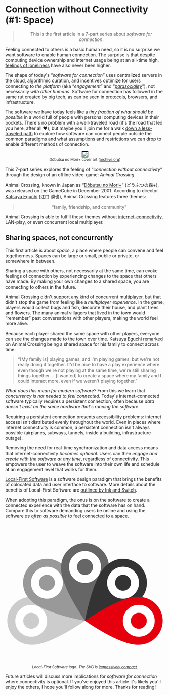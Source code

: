 # Connection without Connectivity (#1: Space)

<center><blockquote>This is the first article in a 7-part series about <em>software for connection</em>.</blockquote></center>

Feeling connected to others is a basic human need,
so it is no surprise we want software to enable human connection.
The surprise is that despite computing device ownership and internet usage 
being at an all-time high, [feelings of loneliness](https://www.hhs.gov/sites/default/files/surgeon-general-social-connection-advisory.pdf) have also never been higher.

The shape of today's “<em>software for connection</em>” uses 
centralized servers in the cloud, algorithmic curation, and incentives 
optimize 
for users
connecting to 
<em>the 
platform</em> <nobr>(aka “<em>engagement</em>” and</nobr> “<em><a href="https://en.wikipedia.org/wiki/Parasocial_interaction">parasociality</a></em>”), not necessarily 
<em>with other humans</em>. Software for connection has followed in the same rut created by
big tech, as can be seen in protocols, browsers, and infrastructure.

The software we 
have today feels 
like a *tiny fraction
of what should be possible* in a world full of people with personal 
computing devices in their pockets.
There's no problem with a well-traveled road (it's the road that led 
you 
here, after all ❤️), but maybe you'll join me for a walk [down a less-traveled path](https://www.poetryfoundation.org/poems/44272/the-road-not-taken)
to explore how software can connect people outside the common paradigms
and what assumptions and restrictions we can drop to enable
different methods of connection.

<div class="row">
<div class="col-5 col-12-sm">
<center>
<p><img style="border: black solid 2px; max-width: 100%;" src="https://dodo.
ac/np/images/thumb/3/32/DnM%2B_Box.png/844px-DnM%2B_Box.png"/>
<br>
<small>Dōbutsu no Mori+ cover art (<a href="https://archive.
org/details/doubutsu-no-mori-plus-scans">archive.org</a>)</small></p>
</center>
</div>
<div class="col-7 col-12-sm">
<p>This 7-part series explores 
the feeling of “<em>connection without connectivity</em>”
through the design of an offline video-game: <em>Animal Crossing</em></p>

<p>Animal Crossing, known in Japan as <nobr>“<a href="https://nookipedia.com/wiki/Doubutsu_no_Mori%2B">Dōbutsu no Mori+</a>”</nobr>
(<nobr>どうぶつの森+</nobr>), was released on the GameCube in December 2001.
According to director <nobr><a href="https://en.wikipedia.org/wiki/Katsuya_Eguchi">Katsuya
Eguchi</a></nobr> <nobr>(江口 勝也),</nobr>
Animal Crossing features three themes:</p>

<blockquote style="padding-left: 0.25em; padding-right: 0.25em
"><center><nobr>“family, 
friendship, and 
community”</nobr></center></blockquote>

<p>Animal Crossing is able to fulfill
these themes without <nobr><a href="https://en.wikipedia.org/wiki/GameCube_accessories#Modem_and_Broadband_adapters">
internet-connectivity</a></nobr>,
<nobr>LAN-play</nobr>, or even concurrent local multiplayer.
</p>

</div>
</div>

## Sharing spaces, not concurrently

This first article is about <em>space</em>, a place where people can
convene and feel togetherness. Spaces can be large or small, public
or private, or somewhere in between.

Sharing a space with others,
not necessarily at the same time, can evoke feelings of connection by
experiencing
changes to the space that others have made. By making your own changes to
a shared space, you are connecting to others in the future.

Animal Crossing didn't support any kind of concurrent multiplayer,
but that didn't stop the game from feeling like a <em>multiplayer experience</em>.
In the game, players would collect bugs and fish, decorate their house,
and plant trees and flowers. The many animal villagers
that lived in the town would “remember” past conversations with other
players, making the world feel more alive.

Because each player shared the same space with other players,
everyone can see the changes made to the town over time. Katsuya
Eguchi [remarked](https://web.archive.org/web/20160310171909/http://www.gamasutra.com/view/feature/2688/crossing_into_the_mainstream_.php)
on Animal Crossing being a shared space for his family to connect across time:

> “[My family is] playing games, and I'm playing games,
> but we're not really doing it together. It'd be nice to have a play experience
> where even though we're not playing at the same time, we're still sharing
> things together. ...[I wanted] to create a space where my family and I 
> could interact more, even if we weren't playing together.”

*What does this mean for modern software?* From this we learn that 
*concurrency is not needed to feel connected*. 
Today's internet-connected software 
typically requires a persistent connection,
often because *data doesn't exist on the same hardware that's running the 
software*.

Requiring a persistent connection presents accessibility problems: internet 
access isn't distributed evenly throughout the world. Even in places where internet connectivity is common,
a persistent connection isn't always possible (airplanes, subways, 
tunnels, inside a building, infrastructure outage).

Removing the need for real-time synchronization and data access
means that internet-connectivity *becomes optional*. Users can
then
*engage and create with the software at any time*, regardless of connectivity.
This empowers the user to weave the software into their own life and schedule
at an engagement level that works for them.

<div class="row">
<div class="col-8">
<p><a href="https://localfirstweb.dev/">Local-First Software</a> is a 
software design
paradigm that brings the benefits of colocated data and user interface 
to software. More details about the benefits of Local-First Software
are <a href="https://www.inkandswitch.com/local-first/">outlined by Ink and 
Switch</a>.</p>
<p>When adopting this paradigm, the onus is on the software to create a connected experience
with the data that the software has on hand. Compare this to
software demanding users be online and using the software
<em>as often as possible</em> to feel connected to a space.</p>
</div>
<div class="col-4">
<center>
<p>
<svg xmlns="http://www.w3.org/2000/svg" viewBox="0 0 800 800" 
style="max-width: 100%; margin-top: -2em; margin-bottom: -2em;">
  <defs>
    <g id="p">
      <path d="M-120 -270a120 120 0 0 1 240 0 480 120 -50 01-120 270 480 120 50 01-120-270"/>
      <circle cx="0" cy="-270" r="60" stroke-width="40" stroke="#fff" fill="none"/>
    </g>
  </defs>
  <use href="#p" transform="translate(400,535) rotate(-90)" fill="#ccc"/>
  <use href="#p" transform="translate(400,535) rotate(-45)" fill="#999"/>
  <use href="#p" transform="translate(400,535) rotate(0)" fill="#666"/>
  <use href="#p" transform="translate(400,535) rotate(45)" fill="#333"/>
  <use href="#p" transform="translate(400,535) rotate(90)" fill="#e6000e"/>
</svg>
<br><small><em>Local-First Software logo. The SVG is 
<a href="https://github.com/mylofi/localfirstweb.dev/blob/main/assets/images/logo.svg?short_path=47a4e07">impressively compact</a>.</em></small>
</p>
</center>
</div>
</div>

Future articles will discuss more implications for <em>software for connection</em> where connectivity is optional. If you've enjoyed this article it's likely you'll enjoy
the others, I hope you'll follow along for more. Thanks for reading!
